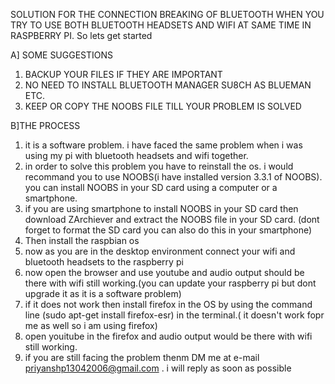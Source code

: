 SOLUTION FOR THE CONNECTION BREAKING OF BLUETOOTH WHEN YOU TRY TO USE BOTH BLUETOOTH HEADSETS AND WIFI AT SAME TIME IN RASPBERRY PI.
So lets get started


A] SOME SUGGESTIONS
1. BACKUP YOUR FILES IF THEY ARE IMPORTANT
2. NO NEED TO INSTALL BLUETOOTH MANAGER SU8CH AS BLUEMAN ETC.
3. KEEP OR COPY THE NOOBS FILE TILL YOUR PROBLEM IS SOLVED


B]THE PROCESS
1. it is a software problem. i have faced the same problem when i was using my pi with bluetooth headsets and wifi together.
2. in order to solve this problem you have to reinstall the os. i would recommand you to use NOOBS(i have installed version 3.3.1 of NOOBS). you can install NOOBS in your SD card using a computer or a smartphone.
4. if you are using smartphone to install NOOBS in your SD card then download ZArchiever and extract the NOOBS file in your SD card. (dont forget to format the SD card you can also do this in your smartphone)
5. Then install the raspbian os
6. now as you are in the desktop environment connect your wifi and bluetooth headsets to the raspberry pi
7. now open the browser and use youtube and audio output should be there with wifi still working.(you can update your raspberry pi but dont upgrade it as it is a software problem)
8. if it does not work then install firefox in the OS by using the command line (sudo apt-get install firefox-esr) in the terminal.( it doesn't work fopr me as well so i am using firefox)
9. open youitube in the firefox and audio output would be there with wifi still working.
10. if you are still facing the problem thenm DM me at e-mail priyanshp13042006@gmail.com . i will reply as soon as possible


